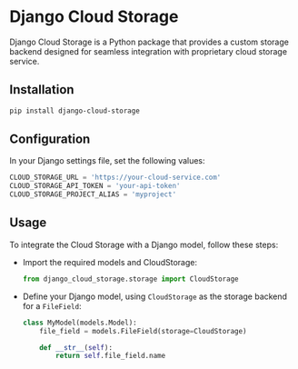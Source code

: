 # Django Cloud Storage


Django Cloud Storage is a Python package that provides a custom storage backend designed for seamless integration with 
proprietary cloud storage service.

## Installation

```bash
pip install django-cloud-storage
```

## Configuration

In your Django settings file, set the following values:

```python
CLOUD_STORAGE_URL = 'https://your-cloud-service.com'
CLOUD_STORAGE_API_TOKEN = 'your-api-token'
CLOUD_STORAGE_PROJECT_ALIAS = 'myproject'
```

## Usage
To integrate the Cloud Storage with a Django model, follow these steps:

* Import the required models and CloudStorage:
    ```python
    from django_cloud_storage.storage import CloudStorage
    ```
* Define your Django model, using `CloudStorage` as the storage backend for a `FileField`:

    ```python
    class MyModel(models.Model):
        file_field = models.FileField(storage=CloudStorage)

        def __str__(self):
            return self.file_field.name
    ```